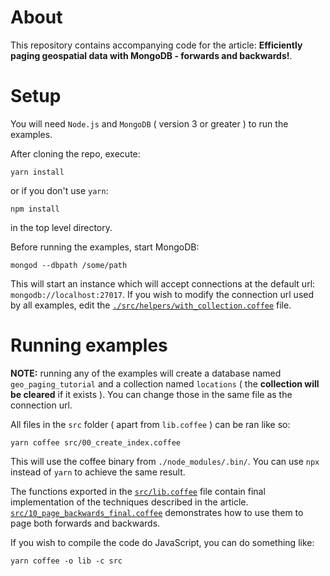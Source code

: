 # About

This repository contains accompanying code for the article: **Efficiently paging geospatial data with MongoDB - forwards and backwards!**.

# Setup

You will need `Node.js` and `MongoDB` ( version 3 or greater ) to run the examples.

After cloning the repo, execute:
```
yarn install
```

or if you don't use `yarn`:
```
npm install
```

in the top level directory.

Before running the examples, start MongoDB:

```
mongod --dbpath /some/path
```

This will start an instance which will accept connections at the default url: `mongodb://localhost:27017`. If you wish to modify the connection url used by all examples, edit the [`./src/helpers/with_collection.coffee`](https://github.com/Feeld/efficiently-paging-geospatial-data-code/blob/master/src/helpers/with_collection.coffee) file.

# Running examples

**NOTE:** running any of the examples will create a database named `geo_paging_tutorial` and a collection named `locations` ( the **collection will be cleared** if it exists ). You can change those in the same file as the connection url.


All files in the `src` folder ( apart from `lib.coffee` ) can be ran like so:


```
yarn coffee src/00_create_index.coffee
```

This will use the coffee binary from `./node_modules/.bin/`. You can use `npx` instead of `yarn` to achieve the same result.

The functions exported in the [`src/lib.coffee`](https://github.com/Feeld/efficiently-paging-geospatial-data-code/blob/master/src/lib.coffee) file contain final implementation of the techniques described in the article. [`src/10_page_backwards_final.coffee`](https://github.com/Feeld/efficiently-paging-geospatial-data-code/blob/master/src/10_page_backwards_final.coffee) demonstrates how to use them to page both forwards and backwards.

If you wish to compile the code do JavaScript, you can do something like:

```
yarn coffee -o lib -c src
```
